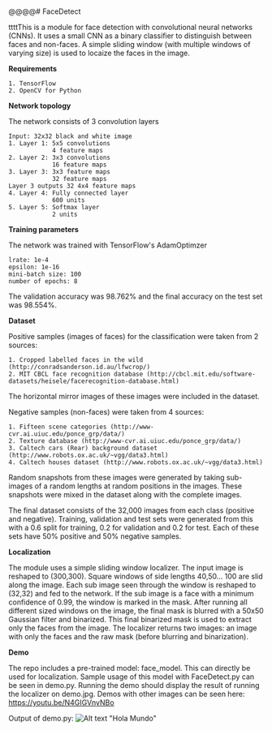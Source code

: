 #####
###
@@@@# FaceDetect

ttttThis is a module for face detection with convolutional neural networks (CNNs). It uses a small CNN as a binary classifier to distinguish between faces and non-faces. A simple sliding window (with multiple windows of varying size) is used to locaize the faces in the image.

**Requirements**
    
    1. TensorFlow
    2. OpenCV for Python

**Network topology**

The network consists of 3 convolution layers

    Input: 32x32 black and white image
    1. Layer 1: 5x5 convolutions
                4 feature maps
    2. Layer 2: 3x3 convolutions
                16 feature maps
    3. Layer 3: 3x3 feature maps
                32 feature maps
    Layer 3 outputs 32 4x4 feature maps
    4. Layer 4: Fully connected layer
                600 units
    5. Layer 5: Softmax layer
                2 units

**Training parameters**

The network was trained with TensorFlow's AdamOptimzer 
    
    lrate: 1e-4
    epsilon: 1e-16
    mini-batch size: 100
    number of epochs: 8

The validation accuracy was 98.762% and the final accuracy on the test set was 98.554%.

**Dataset**

Positive samples (images of faces) for the classification were taken from 2 sources:

    1. Cropped labelled faces in the wild (http://conradsanderson.id.au/lfwcrop/)
    2. MIT CBCL face recognition database (http://cbcl.mit.edu/software-datasets/heisele/facerecognition-database.html)

The horizontal mirror images of these images were included in the dataset.

Negative samples (non-faces) were taken from 4 sources:

    1. Fifteen scene categories (http://www-cvr.ai.uiuc.edu/ponce_grp/data/)
    2. Texture database (http://www-cvr.ai.uiuc.edu/ponce_grp/data/)
    3. Caltech cars (Rear) background dataset (http://www.robots.ox.ac.uk/~vgg/data3.html)
    4. Caltech houses dataset (http://www.robots.ox.ac.uk/~vgg/data3.html)
    
Random snapshots from these images were generated by taking sub-images of a random lengths at random positions in the images. These snapshots were mixed in the dataset along with the complete images.

The final dataset consists of the 32,000 images from each class (positive and negative). Training, validation and test sets were generated from this with a 0.6 split for training, 0.2 for validation and 0.2 for test. Each of these sets have 50% positive and 50% negative samples.

**Localization**

The module uses a simple sliding window localizer. The input image is reshaped to (300,300). Square windows of side lengths 40,50... 100 are slid along the image. Each sub image seen through the window is reshaped to (32,32) and fed to the network. If the sub image is a face with a minimum confidence of 0.99, the window is marked in the mask. After running all different sized windows on the image, the final mask is blurred with a 50x50 Gaussian filter and binarized. This final binarized mask is used to extract only the faces from the image. The localizer returns two images: an image with only the faces and the raw mask (before blurring and binarization).

**Demo**

The repo includes a pre-trained model: face_model. This can directly be used for localization. Sample usage of this model with FaceDetect.py can be seen in demo.py. Running the demo should display the result of running the localizer on demo.jpg.
Demos with other images can be seen here: https://youtu.be/N4GIGVnyNBo 

Output of demo.py:
![Alt text](demo_result.png?raw=true)
"Hola Mundo"
